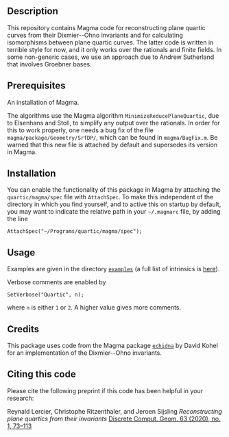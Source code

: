 Description
--

This repository contains Magma code for reconstructing plane quartic curves from their Dixmier--Ohno invariants and for calculating isomorphisms between plane quartic curves. The latter code is written in terrible style for now, and it only works over the rationals and finite fields. In some non-generic cases, we use an approach due to Andrew Sutherland that involves Groebner bases.

Prerequisites
--

An installation of Magma.

The algorithms use the Magma algorithm `MinimizeReducePlaneQuartic`, due to Elsenhans and Stoll, to simplify any output over the rationals. In order for this to work properly, one needs a bug fix of the file `magma/package/Geometry/SrfDP/`, which can be found in `magma/BugFix.m`. Be warned that this new file is attached by default and supersedes its version in Magma.

Installation
--

You can enable the functionality of this package in Magma by attaching the `quartic/magma/spec` file with `AttachSpec`. To make this independent of the directory in which you find yourself, and to active this on startup by default, you may want to indicate the relative path in your `~/.magmarc` file, by adding the line
```
AttachSpec("~/Programs/quartic/magma/spec");
```

Usage
--

Examples are given in the directory [`examples`](examples) (a full list of intrinsics is [here](intrinsics.md)).

Verbose comments are enabled by
```
SetVerbose("Quartic", n);
```
where `n` is either `1` or `2`. A higher value gives more comments.

Credits
--

This package uses code from the Magma package [`echidna`](http://iml.univ-mrs.fr/~kohel/alg/index.html) by David Kohel for an implementation of the Dixmier--Ohno invariants.

Citing this code
--

Please cite the following preprint if this code has been helpful in your research:

Reynald Lercier, Christophe Ritzenthaler, and Jeroen Sijsling
*Reconstructing plane quartics from their invariants*
[Discrete Comput. Geom. 63 (2020), no. 1, 73–113](https://doi.org/10.1007/s00454-018-0047-4)
